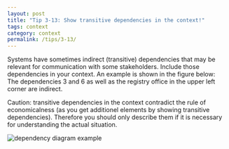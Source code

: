 ```yaml
---
layout: post
title: "Tip 3-13: Show transitive dependencies in the context!"
tags: context
category: context
permalink: /tips/3-13/
---
```



Systems have sometimes indirect (transitive) dependencies that may be relevant
for communication with some stakeholders. Include those dependencies in your
context. An example is shown in the figure below: The dependencies 3 and 6 as
well as the registry office in the upper left corner are indirect.

Caution: transitive dependencies in the context contradict the rule of
economicalness (as you get additionel elements by showing transitive dependencies).
Therefore you should only describe them if it is necessary for understanding the
actual situation.


![dependency diagram example]({{site.imageurl}}/03-context-different-dependencies.png)
